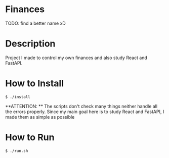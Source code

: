 # Finances
TODO: find a better name xD


# Description
Project I made to control my own finances and also study React and FastAPI.


# How to Install
```
$ ./install
```

**ATTENTION: ** The scripts don't check many things neither handle all the errors properly. Since my main goal here is to study React and FastAPI, I made them as simple as possible


# How to Run
```
$ ./run.sh
```

